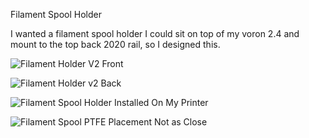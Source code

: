 Filament Spool Holder

I wanted a filament spool holder I could sit on top of my voron 2.4 and mount to the top back 2020 rail, so I designed this.

![Filament Holder V2 Front](https://github.com/user-attachments/assets/5a69ee92-76a6-4d72-a0ae-d090687f8e9d)

![Filament Holder v2 Back](https://github.com/user-attachments/assets/c0e0b0fc-6a23-4157-be7b-b268f8841ef3)

![Filament Spool Holder Installed On My Printer](https://github.com/user-attachments/assets/ad03fd4e-e565-4355-a95c-61032d76d13a)

![Filament Spool PTFE Placement Not as Close](https://github.com/user-attachments/assets/1043346c-a136-4196-831d-cbd6a7027af7)
